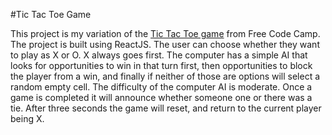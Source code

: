 #Tic Tac Toe Game

This project is my variation of the [Tic Tac Toe game](https://www.freecodecamp.com/challenges/build-a-tic-tac-toe-game) from Free Code Camp. The project is built using ReactJS. The user can choose whether they want to play as X or O. X always goes first. The computer has a simple AI that looks for opportunities to win in that turn first, then opportunities to block the player from a win, and finally if neither of those are options will select a random empty cell. The difficulty of the computer AI is moderate. Once a game is completed it will announce whether someone one or there was a tie. After three seconds the game will reset, and return to the current player being X.

